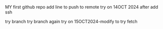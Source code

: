 MY first github repo
add line to push to remote
try on 14OCT 2024
after add ssh

try branch
try branch again
try on 15OCT2024-modify to try fetch


































































